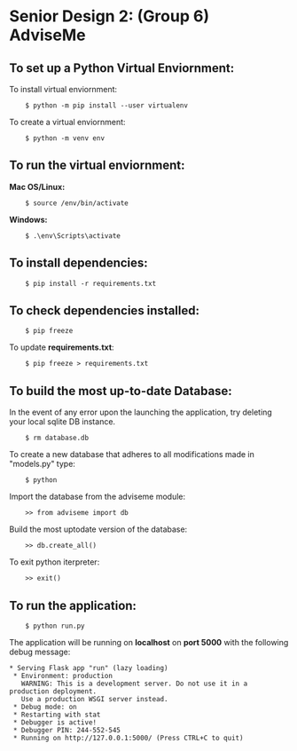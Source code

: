 # Senior Design 2: (Group 6) AdviseMe

## To set up a Python Virtual Enviornment:
To install virtual enviornment: 

        $ python -m pip install --user virtualenv
To create a virtual enviornment: 

        $ python -m venv env

## To run the virtual enviornment: 
**Mac OS/Linux:** 
        
        $ source /env/bin/activate
        
**Windows:** 
        
        $ .\env\Scripts\activate 
        
## To install dependencies: 

        $ pip install -r requirements.txt

## To check dependencies installed: 

        $ pip freeze
        
To update **requirements.txt**:

        $ pip freeze > requirements.txt 

## To build the most up-to-date Database:

In the event of any error upon the launching the application, try deleting your local sqlite DB instance. 
        
        $ rm database.db 

To create a new database that adheres to all modifications made in "models.py" type:
        
        $ python

Import the database from the adviseme module:
        
        >> from adviseme import db

Build the most uptodate version of the database: 
        
        >> db.create_all()

To exit python iterpreter:
        
        >> exit()

## To run the application:

        $ python run.py 

The application will be running on **localhost** on **port 5000** with the following debug message: 

```
* Serving Flask app "run" (lazy loading)
 * Environment: production
   WARNING: This is a development server. Do not use it in a production deployment.
   Use a production WSGI server instead.
 * Debug mode: on
 * Restarting with stat
 * Debugger is active!
 * Debugger PIN: 244-552-545
 * Running on http://127.0.0.1:5000/ (Press CTRL+C to quit)
```
